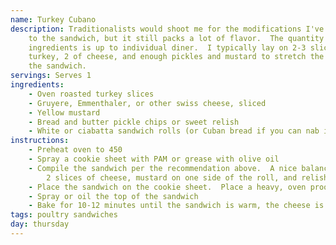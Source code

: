 ```yaml
---
name: Turkey Cubano
description: Traditionalists would shoot me for the modifications I've made 
    to the sandwich, but it still packs a lot of flavor.  The quantity of 
    ingredients is up to individual diner.  I typically lay on 2-3 slices of 
    turkey, 2 of cheese, and enough pickles and mustard to stretch the length of
    the sandwich.
servings: Serves 1
ingredients:
    - Oven roasted turkey slices
    - Gruyere, Emmenthaler, or other swiss cheese, sliced
    - Yellow mustard
    - Bread and butter pickle chips or sweet relish
    - White or ciabatta sandwich rolls (or Cuban bread if you can nab it, of course)
instructions:
    - Preheat oven to 450
    - Spray a cookie sheet with PAM or grease with olive oil
    - Compile the sandwich per the recommendation above.  A nice balance is 3 slices of turkey, 
        2 slices of cheese, mustard on one side of the roll, and relish or pickle chips stacked on the mustard
    - Place the sandwich on the cookie sheet.  Place a heavy, oven proof object (like a cast iron skillet) on the sandwich
    - Spray or oil the top of the sandwich
    - Bake for 10-12 minutes until the sandwich is warm, the cheese is melted, and the bread has formed a nice browned crust
tags: poultry sandwiches
day: thursday
---
```

